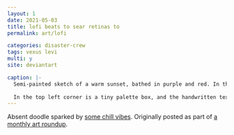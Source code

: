 ```yaml
---
layout: 1
date: 2021-05-03
title: lofi beats to sear retinas to
permalink: art/lofi

categories: disaster-crew
tags: vexus levi
multi: y
site: deviantart

caption: |-
  Semi-painted sketch of a warm sunset, bathed in purple and red. In the foreground, backs to the viewer, Vexus and Levi sit. Vexus is hunched over, arms folded; Levi squats on his heels, using Vexus' back as an armrest and facing down at him. At the sides of the canvas, vague curtains are pulled aside.
  
  In the top left corner is a tiny palette box, and the handwritten text "another [sd_bbb lofi](https://www.youtube.com/watch?v=lPP-XEgOg-0) drawing... the Vibes,"
---
```

Absent doodle sparked by [some chill vibes](https://www.youtube.com/watch?v=lPP-XEgOg-0). Originally posted as part of [a monthly art roundup](https://www.deviantart.com/a-flyleaf/art/roundup-05-2021-focus-pingpong-month-881268597).